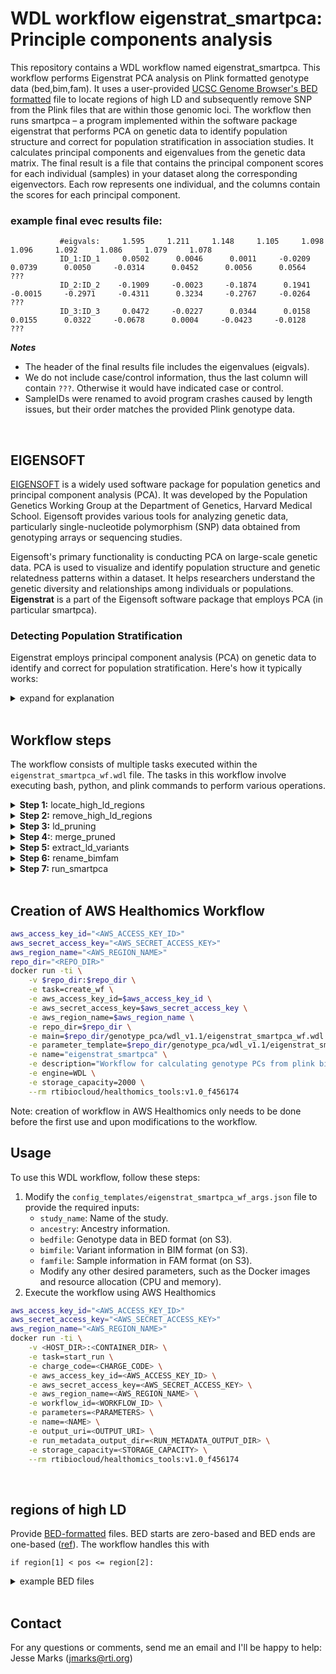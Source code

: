 # WDL workflow eigenstrat_smartpca: Principle components analysis 

This repository contains a WDL workflow named eigenstrat_smartpca. This workflow performs Eigenstrat PCA analysis on Plink formatted genotype data (bed,bim,fam). It uses a user-provided [UCSC Genome Browser's BED formatted](https://genome.ucsc.edu/FAQ/FAQformat.html#format1) file to locate regions of high LD and subsequently remove SNP from the Plink files that are within those genomic loci. The workflow then runs smartpca – a program implemented within the software package eigenstrat that performs PCA on genetic data to identify population structure and correct for population stratification in association studies. It calculates principal components and eigenvalues from the genetic data matrix. The final result is a file that contains the principal component scores for each individual (samples) in your dataset along the corresponding eigenvectors. Each row represents one individual, and the columns contain the scores for each principal component. 

### example final evec results file:
```
           #eigvals:     1.595     1.211     1.148     1.105     1.098     1.096     1.092     1.086     1.079     1.078
           ID_1:ID_1     0.0502      0.0046      0.0011     -0.0209      0.0739      0.0050     -0.0314      0.0452      0.0056      0.0564              ???
           ID_2:ID_2    -0.1909     -0.0023     -0.1874      0.1941     -0.0015     -0.2971     -0.4311      0.3234     -0.2767     -0.0264              ???
           ID_3:ID_3     0.0472     -0.0227      0.0344      0.0158      0.0155      0.0322     -0.0678      0.0004     -0.0423     -0.0128              ???
```
**_Notes_**
* The header of the final results file includes the eigenvalues (eigvals).
* We do not include case/control information, thus the last column will contain `???`. Otherwise it would have indicated case or control.
* SampleIDs were renamed to avoid program crashes caused by length issues, but their order matches the provided Plink genotype data.
<br>


## EIGENSOFT
[EIGENSOFT](https://www.hsph.harvard.edu/alkes-price/software/) is a widely used software package for population genetics and principal component analysis (PCA). It was developed by the Population Genetics Working Group at the Department of Genetics, Harvard Medical School. Eigensoft provides various tools for analyzing genetic data, particularly single-nucleotide polymorphism (SNP) data obtained from genotyping arrays or sequencing studies. 

Eigensoft's primary functionality is conducting PCA on large-scale genetic data. PCA is used to visualize and identify population structure and genetic relatedness patterns within a dataset. It helps researchers understand the genetic diversity and relationships among individuals or populations. **Eigenstrat** is a part of the Eigensoft software package that employs PCA (in particular smartpca). 

### Detecting Population Stratification
Eigenstrat employs principal component analysis (PCA) on genetic data to identify and correct for population stratification. Here's how it typically works:
<details>
  <summary>expand for explanation</summary>

1. **Genetic Data Input**: Eigenstrat takes genetic data, usually in the form of SNP (single-nucleotide polymorphism) data, as input. This data contains genotypes of individuals at various genetic markers across the genome.
1. **PCA Calculation**: Eigenstrat performs principal component analysis (PCA) on the genetic data. PCA helps identify the principal components that explain the largest sources of genetic variation within the dataset. In the context of population stratification, these principal components often correspond to the underlying genetic ancestry of the individuals.
1. **Population Structure Inference**: The principal components identified by PCA can be used to infer the genetic ancestry of each individual in the dataset. This information allows Eigenstrat to group individuals with similar genetic backgrounds together.
1. **Statistical Correction**: After inferring the population structure, Eigenstrat statistically corrects for the confounding effects of population stratification in association tests. It adjusts the association statistics to account for the genetic ancestry of the individuals, thereby reducing the risk of false-positive associations.
   
By applying Eigenstrat's population stratification correction, researchers can improve the accuracy and reliability of genetic association studies, making it a valuable tool in genetic epidemiology and related research areas.
</details>

<br>

## Workflow steps
The workflow consists of multiple tasks executed within the `eigenstrat_smartpca_wf.wdl` file. The tasks in this workflow involve executing bash, python, and plink commands to perform various operations. 

<details>
<summary><b>Step 1:</b> locate_high_ld_regions</summary>

  - Description: This step identifies high LD regions in the genotype data.
  - Inputs:
    - `bimfile`: BIM file containing variant information
    - `reference_file`: `Tab Separated text file containing regions of high LD.` See https://genome.sph.umich.edu/wiki/Regions_of_high_linkage_disequilibrium_(LD) for examples.
    - `docker`: Docker image (Ubuntu 22.04)
    - `cpu`: Number of CPUs to allocate
    - `mem_gb`: Amount of memory to allocate
</details>

<details>
<summary><b>Step 2:</b> remove_high_ld_regions</summary>
  
   - Description: This step removes high LD regions from the genotype data.
   - Inputs:
     - `study_name`: Name of the study
     - `ancestry`: Ancestry information
     - `bedfile`: BED file containing genotype data
     - `bimfile`: BIM file containing variant information
     - `famfile`: FAM file containing sample information
     - `high_ld_regions`: High LD regions identified in the previous step
     - `docker`: Docker image (Plink v1.9)
     - `cpu`: Number of CPUs to allocate
     - `mem_gb`: Amount of memory to allocate
</details>

<details>
<summary><b>Step 3:</b> ld_pruning</summary>

   - Description: This step performs LD pruning on the genotype data.
   - Inputs:
     - `study_name`: Name of the study
     - `ancestry`: Ancestry information
     - `bedfile`: BED file containing genotype data
     - `bimfile`: BIM file containing variant information
     - `famfile`: FAM file containing sample information
     - `docker`: Docker image (Plink v1.9)
     - `cpu`: Number of CPUs to allocate
     - `mem_gb`: Amount of memory to allocate
</details>

<details>
<summary><b>Step 4:</b>: merge_pruned</summary>
  
   - Description: This step merges the pruned genotype files.
   - Inputs:
     - `pruned_files`: List of pruned genotype files
     - `docker`: Docker image (Ubuntu 18.04)
     - `cpu`: Number of CPUs to allocate
     - `mem_gb`: Amount of memory to allocate
</details>

<details>
<summary><b>Step 5:</b> extract_ld_variants</summary>

  - Description: This step extracts LD variants from the genotype data.
   - Inputs:
     - `study_name`: Name of the study
     - `ancestry`: Ancestry information
     - `bedfile`: BED file containing genotype data
     - `bimfile`: BIM file containing variant information
     - `famfile`: FAM file containing sample information
     - `combined_variants`: Combined variant information from the previous step
     - `docker`: Docker image (Plink v1.9)
     - `cpu`: Number of CPUs to allocate
     - `mem_gb`: Amount of memory to allocate
</details>

<details>
<summary><b>Step 6:</b> rename_bimfam</summary>

   - Description: This step renames the BIM and FAM files.
   - Inputs:
     - `bimfile`: BIM file to rename
     - `famfile`: FAM file to rename
     - `docker`: Docker image (Plink v1.9)
     - `cpu`: Number of CPUs to allocate
     - `mem_gb`: Amount of memory to allocate  
</details>

<details>
<summary><b>Step 7:</b> run_smartpca</summary>

   - Description: This step runs SMARTPCA analysis on the genotype data.
   - Inputs:
     - `ancestry`: Ancestry information
     - `study_name`: Name of the study
     - `bedfile`: BED file containing genotype data
     - `bimfile`: Renamed BIM file
     - `famfile`: Renamed FAM file
     - `docker`: Docker image (Eigensoft v6.1.4)
     - `cpu`: Number of CPUs to allocate
     - `mem_gb`: Amount of memory to allocate  
</details>
<br>

## Creation of AWS Healthomics Workflow

``` bash
aws_access_key_id="<AWS_ACCESS_KEY_ID>"
aws_secret_access_key="<AWS_SECRET_ACCESS_KEY>"
aws_region_name="<AWS_REGION_NAME>"
repo_dir="<REPO_DIR>"
docker run -ti \
    -v $repo_dir:$repo_dir \
    -e task=create_wf \
    -e aws_access_key_id=$aws_access_key_id \
    -e aws_secret_access_key=$aws_secret_access_key \
    -e aws_region_name=$aws_region_name \
    -e repo_dir=$repo_dir \
    -e main=$repo_dir/genotype_pca/wdl_v1.1/eigenstrat_smartpca_wf.wdl \
    -e parameter_template=$repo_dir/genotype_pca/wdl_v1.1/eigenstrat_smartpca_parameters.json \
    -e name="eigenstrat_smartpca" \
    -e description="Workflow for calculating genotype PCs from plink binary format files" \
    -e engine=WDL \
    -e storage_capacity=2000 \
    --rm rtibiocloud/healthomics_tools:v1.0_f456174
```
Note: creation of workflow in AWS Healthomics only needs to be done before the first use and upon modifications to the workflow.
<br>


## Usage

To use this WDL workflow, follow these steps:

1. Modify the `config_templates/eigenstrat_smartpca_wf_args.json` file to provide the required inputs:
   - `study_name`: Name of the study.
   - `ancestry`: Ancestry information.
   - `bedfile`: Genotype data in BED format (on S3).
   - `bimfile`: Variant information in BIM format (on S3).
   - `famfile`: Sample information in FAM format (on S3).
   - Modify any other desired parameters, such as the Docker images and resource allocation (CPU and memory).
2. Execute the workflow using AWS Healthomics
``` bash
aws_access_key_id="<AWS_ACCESS_KEY_ID>"
aws_secret_access_key="<AWS_SECRET_ACCESS_KEY>"
aws_region_name="<AWS_REGION_NAME>"
docker run -ti \
    -v <HOST_DIR>:<CONTAINER_DIR> \
    -e task=start_run \
    -e charge_code=<CHARGE_CODE> \
    -e aws_access_key_id=<AWS_ACCESS_KEY_ID> \
    -e aws_secret_access_key=<AWS_SECRET_ACCESS_KEY> \
    -e aws_region_name=<AWS_REGION_NAME> \
    -e workflow_id=<WORKFLOW_ID> \
    -e parameters=<PARAMETERS> \
    -e name=<NAME> \
    -e output_uri=<OUTPUT_URI> \
    -e run_metadata_output_dir=<RUN_METADATA_OUTPUT_DIR> \
    -e storage_capacity=<STORAGE_CAPACITY> \
    --rm rtibiocloud/healthomics_tools:v1.0_f456174

```

<br>

## regions of high LD
Provide [BED-formatted](https://en.wikipedia.org/wiki/BED_(file_format)) files. BED starts are zero-based and BED ends are one-based ([ref](https://storage.googleapis.com/google-code-archive-downloads/v2/code.google.com/bedtools/BEDTools-User-Manual.v4.pdf#%5B%7B%22num%22%3A381%2C%22gen%22%3A0%7D%2C%7B%22name%22%3A%22XYZ%22%7D%2C54%2C392.724%2C0%5D)). The workflow handles this with
```
if region[1] < pos <= region[2]:
```
<details>
  <summary>example BED files</summary>

There are example BED files on S3 for genome build 37 and 38. These files were created using the wiki at: https://genome.sph.umich.edu/wiki/Regions_of_high_linkage_disequilibrium_(LD).
You can use these, or create your own to provide to the workflow.
- `s3://rti-bioinformatics-resources/linkage_disequilibrium/regions_of_high_ld_for_pca_wdl_wf_hg19.bed`
- `s3://rti-bioinformatics-resources/linkage_disequilibrium/regions_of_high_ld_for_pca_wdl_wf_hg38.bed`
</details>

<br>

## Contact
For any questions or comments, send me an email and I'll be happy to help: Jesse Marks (jmarks@rti.org)
